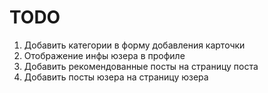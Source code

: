 # TODO
1. Добавить категории в форму добавления карточки
2. Отображение инфы юзера в профиле
3. Добавить рекомендованные посты на страницу поста
4. Добавить посты юзера на страницу юзера


